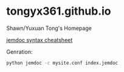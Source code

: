# tongyx361.github.io

Shawn/Yuxuan Tong's Homepage

[jemdoc syntax cheatsheet](https://github.com/wsshin/jemdoc_mathjax/blob/master/www/cheatsheet.jemdoc)

Genration:

```bash
python jemdoc -c mysite.conf index.jemdoc
```
